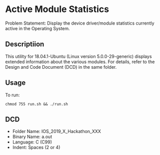 # Active Module Statistics 

Problem Statement: Display the device driver/module statistics currently active in the Operating System.

## Descriptiion

This utility for 18.04.1-Ubuntu (Linux version 5.0.0-29-generic) displays extended information about the various modules. For details, refer to the Design and Code Document (DCD) in the same folder. 

## Usage

To run:

```chmod 755 run.sh && ./run.sh```

## DCD

- Folder Name: IOS_2019_X_Hackathon_XXX
- Binary Name: a.out
- Language: C (C99)
- Indent: Spaces (2 or 4)

